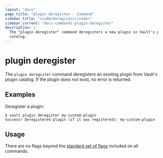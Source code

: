 ```yaml
---
layout: "docs"
page_title: "plugin deregister - Command"
sidebar_title: "<code>deregister</code>"
sidebar_current: "docs-commands-plugin-deregister"
description: |-
  The "plugin deregister" command deregisters a new plugin in Vault's plugin
  catalog.
---
```


# plugin deregister

The `plugin deregister` command deregisters an existing plugin from Vault's
plugin catalog. If the plugin does not exist, no error is returned.

## Examples

Deregister a plugin:

```text
$ vault plugin deregister my-custom-plugin
Success! Deregistered plugin (if it was registered): my-custom-plugin
```

## Usage

There are no flags beyond the [standard set of flags](/docs/commands/index.html)
included on all commands.
